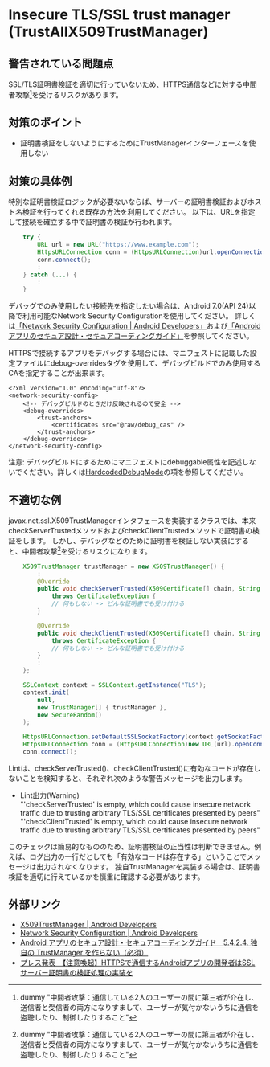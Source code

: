 # Insecure TLS/SSL trust manager (TrustAllX509TrustManager)

## 警告されている問題点

SSL/TLS証明書検証を適切に行っていないため、HTTPS通信などに対する中間者攻撃[^1]を受けるリスクがあります。

## 対策のポイント

- 証明書検証をしないようにするためにTrustManagerインターフェースを使用しない

## 対策の具体例

特別な証明書検証ロジックが必要ないならば、サーバーの証明書検証およびホスト名検証を行ってくれる既存の方法を利用してください。
以下は、URLを指定して接続を確立する中で証明書の検証が行われます。

```java
    try {
        URL url = new URL("https://www.example.com");
        HttpsURLConnection conn = (HttpsURLConnection)url.openConnection();
        conn.connect();
        :
    } catch (...) {
        :
    }
```

デバッグでのみ使用したい接続先を指定したい場合は、Android 7.0(API 24)以降で利用可能なNetwork Security Configurationを使用してください。
詳しくは[「Network Security Configuration | Android Developers」][2]および[「Androidアプリのセキュア設計・セキュアコーディングガイド」][3]を参照してください。

HTTPSで接続するアプリをデバッグする場合には、マニフェストに記載した設定ファイルにdebug-overridesタグを使用して、デバッグビルドでのみ使用するCAを指定することが出来ます。

```
<?xml version="1.0" encoding="utf-8"?>
<network-security-config>
    <!-- デバッグビルドのときだけ反映されるので安全 -->
    <debug-overrides>
        <trust-anchors>
            <certificates src="@raw/debug_cas" />
        </trust-anchors>
    </debug-overrides>
</network-security-config>
```

注意: デバッグビルドにするためにマニフェストにdebuggable属性を記述しないでください。詳しくは[HardcodedDebugMode](HardcodedDebugMode.md)の項を参照してください。

## 不適切な例

javax.net.ssl.X509TrustManagerインタフェースを実装するクラスでは、本来checkServerTrustedメソッドおよびcheckClientTrustedメソッドで証明書の検証をします。
しかし、デバッグなどのために証明書を検証しない実装にすると、中間者攻撃[^1]を受けるリスクになります。

```java
    X509TrustManager trustManager = new X509TrustManager() {
        :
        @Override
        public void checkServerTrusted(X509Certificate[] chain, String authType)
            throws CertificateException {
            // 何もしない -> どんな証明書でも受け付ける
        }

        @Override
        public void checkClientTrusted(X509Certificate[] chain, String authType)
            throws CertificateException {
            // 何もしない -> どんな証明書でも受け付ける
        }
        :
    };

    SSLContext context = SSLContext.getInstance("TLS");
    context.init(
        null,
        new TrustManager[] { trustManager },
        new SecureRandom()
    );

    HttpsURLConnection.setDefaultSSLSocketFactory(context.getSocketFactory());
    HttpsURLConnection conn = (HttpsURLConnection)new URL(url).openConnection(proxy);
    conn.connect();
```

Lintは、checkServerTrusted()、checkClientTrusted()に有効なコードが存在しないことを検知すると、それぞれ次のような警告メッセージを出力します。

-   Lint出力(Warning)  
    "'checkServerTrusted' is empty, which could cause insecure network traffic due to trusting arbitrary TLS/SSL certificates presented by peers"
    "'checkClientTrusted' is empty, which could cause insecure network traffic due to trusting arbitrary TLS/SSL certificates presented by peers"

このチェックは簡易的なもののため、証明書検証の正当性は判断できません。例えば、ログ出力の一行だとしても「有効なコードは存在する」ということでメッセージは出力されなくなります。
独自TrustManagerを実装する場合は、証明書検証を適切に行えているかを慎重に確認する必要があります。

## 外部リンク

-   [X509TrustManager | Android Developers][1]
-   [Network Security Configuration | Android Developers][2]
-   [Android アプリのセキュア設計・セキュアコーディングガイド　5.4.2.4. 独自の TrustManager を作らない（必須）][3]  
-   [プレス発表　【注意喚起】HTTPSで通信するAndroidアプリの開発者はSSLサーバー証明書の検証処理の実装を][4]


[1]: https://developer.android.com/reference/javax/net/ssl/X509TrustManager.html
[2]: https://developer.android.com/training/articles/security-config.html
[3]: http://www.jssec.org/dl/android_securecoding/5_how_to_use_security_functions.html#%E7%8B%AC%E8%87%AA%E3%81%AEtrustmanager%E3%82%92%E4%BD%9C%E3%82%89%E3%81%AA%E3%81%84-%EF%BC%88%E5%BF%85%E9%A0%88%EF%BC%89
[4]: https://www.ipa.go.jp/about/press/20140919_1.html

[^1]: dummy "中間者攻撃：通信している2人のユーザーの間に第三者が介在し、送信者と受信者の両方になりすまして、ユーザーが気付かないうちに通信を盗聴したり、制御したりすること"
